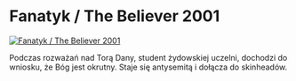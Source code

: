 Fanatyk / The Believer 2001 
=============
[![Fanatyk / The Believer 2001 ](http://vidos.pl/images/player.gif)](http://vidos.pl/fanatyk-the-believer-2001)

 Podczas rozważań nad Torą Dany, student żydowskiej uczelni, dochodzi do wniosku, że Bóg jest okrutny. Staje się antysemitą i dołącza do skinheadów.
